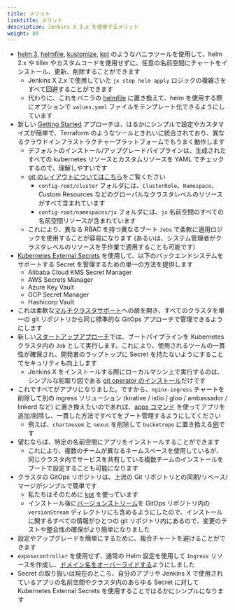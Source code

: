 ```yaml
---
title: メリット
linktitle: メリット
description: Jenkins X 3.x を使用するメリット
weight: 80
---
```



* [helm 3](https://helm.sh/), [helmfile](https://github.com/roboll/helmfile), [kustomize](https://kustomize.io/), [kpt](https://googlecontainertools.github.io/kpt/) のようなバニラツールを使用して、helm 2.x や tiller やカスタムコードを使用せずに、任意の名前空間にチャートをインストール、更新、削除することができます
  * Jenkins X 2.x で使用していた `jx step helm apply` ロジックの複雑さをすべて回避することができます
  * 代わりに、これをバニラの [helmfile](https://github.com/roboll/helmfile) に置き換えて、helm を使用する際にオプションで `values.yaml` ファイルをテンプレート化できるようにしています
* 新しい [Getting Started](/docs/v3/getting-started/) アプローチは、はるかにシンプルで設定やカスタマイズが簡単で、Terraform のようなツールときれいに統合されており、異なるクラウドインフラストラクチャープラットフォームでもうまく動作します
  * デフォルトのインストール/アップグレードパイプラインは、生成されたすべての kubernetes リソースとカスタムリソースを YAML でチェックするので、理解しやすいです
  * [git のレイアウトについてはこちら](https://github.com/jenkins-x/jx-gitops/blob/master/docs/git_layout.md)をご覧ください
    * `config-root/cluster` フォルダには、`ClusterRole`、`Namespace`、Custom Resources などのグローバルなクラスタレベルのリソースがすべて含まれています
    * `config-root/namespaces/jx` フォルダには、`jx` 名前空間のすべての名前空間リソースが含まれています
  * これにより、異なる RBAC を持つ異なるブート `Jobs` で柔軟に適用ロジックを使用することが容易になります (あるいは、システム管理者がクラスタレベルのリソースを手作業で適用することも可能です)
* [Kubernetes External Secrets](https://github.com/godaddy/kubernetes-external-secrets) を使用して、以下のバックエンドシステムをサポートする Secret を管理するための単一の方法を提供します
  * Alibaba Cloud KMS Secret Manager
  * AWS Secrets Manager
  * Azure Key Vault
  * GCP Secret Manager
  * Hashicorp Vault
* これは柔軟な[マルチクラスタサポート](/docs/v3/guides/multi-cluster/)への扉を開き、すべてのクラスタを単一の git リポジトリから同じ標準的な GitOps アプローチで管理できるようにします
* 新しい[スタートアップアプローチ](/docs/v3/getting-started/)では、ブートパイプラインを Kubernetes クラスタ内の `Job` として実行します。これにより、使用されるツールの一貫性が確保され、開発者のラップトップに Secret を持たないようにすることでセキュリティも向上します
  * Jenkins X をインストールする際にローカルマシン上で実行するのは、シンプルな舵取り図である [git operator のインストール](/docs/v3/guides/operator/)だけです
* これですべてがアプリになりました。ですから、`nginx-ingress` チャートを削除して別の ingress ソリューション (knative / istio / gloo / ambassador / linkerd など) に置き換えたいのであれば、[apps コマンド](/docs/v3/guides/apps/) を使ってアプリを追加/削除し、一貫した方法ですべてをブート管理するようにしてください
    * 例えば、`chartmusem` と `nexus` を削除して `bucketrepo` に置き換える[例](https://github.com/jx3-gitops-repositories/jx3-kind-vault/blob/master/helmfile.yaml#L17)です
* 望むならば、特定の名前空間にアプリをインストールすることができます
    * これにより、複数のチームが異なるネームスペースを使用しているが、同じクラスタ内でサービスを共有している複数チームのインストールをブートで設定することも可能になります
* クラスタの GitOps リポジトリは、上流の Git リポジトリとの同期/リベース/マージがシンプルで簡単です
  * 私たちはそのために [kpt](https://googlecontainertools.github.io/kpt/) を使っています
  * インストール後に[バージョンストリーム](https://jenkins-x.io/about/concepts/version-stream/)を GitOps リポジトリ内の `versionStream` ディレクトリにも含めるようにしたので、インストールに関するすべての情報がひとつの git リポジトリ内にあるので、変更のテストや整合性の確保がより簡単になりました
* 設定やアップグレードを簡単にするために、複合チャートを避けることができます
* `exposecontroller` を使用せず、通常の Helm 設定を使用して `Ingress` リソースを作成し、[ドメイン名をオーバーライドする](/docs/v3/guides/faq/#how-do-i-configure-the-ingress-domain-in-dev-staging-or-production)ようにしました
* Secret の取り扱いは現在のところ、自分のアプリや Jenkins X で使用されているアプリの名前空間やクラスタ内のあらゆる Secret に対して Kubernetes External Secrets を使用することではるかにシンプルになります
